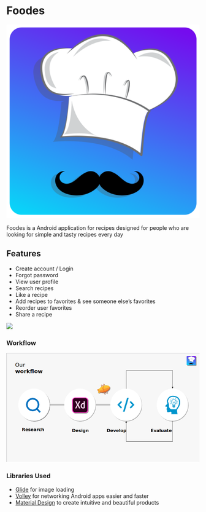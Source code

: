 # Foodes 

![](logo-foodes.png)

Foodes is a Android application for recipes designed for people who are looking for simple and tasty recipes every day 


## Features
 - Create account / Login
 - Forgot password
 - View user profile
 - Search recipes 
 - Like a recipe
- Add recipes to favorites
& see someone else’s favorites
- Reorder user favorites
- Share a recipe

![](logo.png)

### Workflow
![](workflow.png)

### Libraries Used
- [Glide](https://bumptech.github.io/glide/) for image loading 
- [Volley](https://developer.android.com/training/volley/index.html) for networking Android apps easier and faster
- [Material Design](https://material.io/design/) to create intuitive and beautiful products


